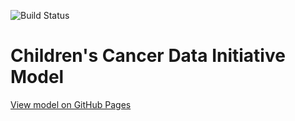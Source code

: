 ![Build Status](https://github.com/CBIIT/ccdi-model/actions/workflows/model-test-and-deploy.yml/badge.svg)

# Children's Cancer Data Initiative Model

[View model on GitHub Pages](https://cbiit.github.io/ccdi-model/)


